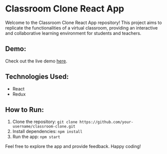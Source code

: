 # Classroom Clone React App

Welcome to the Classroom Clone React App repository! This project aims to replicate the functionalities of a virtual classroom, providing an interactive and collaborative learning environment for students and teachers.


## Demo:

Check out the live demo [here](https://Sviatoslav-Zubrytskyi.github.io/my-classroom).


## Technologies Used:

- React
- Redux 

## How to Run:

1. Clone the repository: `git clone https://github.com/your-username/classroom-clone.git`
2. Install dependencies: `npm install`
3. Run the app: `npm start`


Feel free to explore the app and provide feedback. Happy coding!
